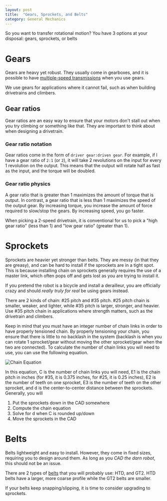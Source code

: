 ```yaml
---
layout: post
title:  "Gears, Sprockets, and Belts"
category: General Mechanics
---
```


So you want to transfer rotational motion? You have 3 options at your disposal: gears, sprockets, or belts

# Gears

Gears are heavy yet robust. They usually come in gearboxes, and it is possible to have [multiple-speed transmissions](https://www.vexrobotics.com/wcp-ds.html) when you use gears. 

We use gears for applications where it cannot fail, such as when building drivetrains and climbers. 

## Gear ratios

Gear ratios are an easy way to ensure that your motors don't stall out when you try climbing or something like that. They are important to think about when designing a drivetrain.

### Gear ratio notation

Gear ratios come in the form of `driver gear:driven gear`. For example, if I have a gear ratio of `2:1` (or `2`), it will take 2 revolutions on the input for every 1 revolution on the output. This means that the output will rotate half as fast as the input, and the torque will be doubled. 

### Gear ratio physics

A gear ratio that is greater than 1 maximizes the amount of torque that is output. In contrast, a gear ratio that is less than 1 maximizes the speed of the output gear. By increasing torque, you increase the amount of force required to slow/stop the gears. By increasing speed, you go faster.

When picking a 2-speed drivetrain, it is conventional for us to pick a "high gear ratio" (less than 1) and "low gear ratio" (greater than 1). 


# Sprockets

Sprockets are heavier yet stronger than belts. They are messy (in that they are greasy), and can be hard to install if the sprockets are in a tight spot.
This is because installing chain on sprockets generally requires the use of a master link, which often pops off and gets lost as you are trying to install it.

If you pretend the robot is a bicycle and install a derailleur, you are officially crazy and should _really truly for real_  be using gears instead.

There are 2 kinds of chain: #25 pitch and #35 pitch. #25 pitch chain is smaller, weaker, and lighter, while #35 pitch is larger, stronger, and heavier. Use #35 pitch chain in applications where strength 
matters, such as the drivetrain and climbers.

Keep in mind that you must have an integer number of chain links in order to have properly tensioned chain. By properly tensioning your chain, you ensure that there is little to no backlash in the system (backlash is when you can rotate 1 sprocket/gear without moving the other sprocket/gear when the two are connected). To calculate the number of chain links you will need to use, you can use the following equation.  


![Chain Equation](https://i.imgur.com/rIH5xBA.png)


In this equation, C is the number of chain links you will need, E1 is the chain pitch in inches (for #35, it is 0.375 inches, for #25, it is 0.25 inches), E2 is the number of teeth on one sprocket, E3 is the number of teeth on the other sprocket, and d is the center-to-center distance between the sprockets. Generally, you will 

1. Put the sprockets down in the CAD somewhere
1. Compute the chain equation
1. Solve for d when C is rounded up/down
1. Move the sprockets in the CAD



# Belts

Belts lightweight and easy to install. However, they come in fixed sizes, requiring you to design around them. As long as you *CAD the darn robot*, this should
not be an issue. 

There are 2 types of [belts](https://www.vexrobotics.com/vexpro/motion/belts-and-pulleys) that you will probably use: HTD, and GT2. HTD belts have a larger, more coarse profile while the GT2 belts are smaller.



If your belts keep snapping/slipping, it is time to consider upgrading to sprockets.
